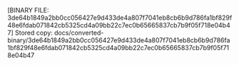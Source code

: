 [BINARY FILE: 3de64b1849a2bb0cc056427e9d433de4a807f7041eb8cb6b9d786fa1bf829f48e6fdab071842cb5325cd4a09bb22c7ec0b65665837cb7b9f05f718e04b47]
Stored copy: docs/converted-binary/3de64b1849a2bb0cc056427e9d433de4a807f7041eb8cb6b9d786fa1bf829f48e6fdab071842cb5325cd4a09bb22c7ec0b65665837cb7b9f05f718e04b47
